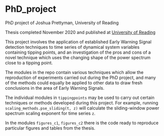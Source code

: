 # PhD_project
PhD project of Joshua Prettyman, University of Reading

Thesis completed November 2020 and published at 
[University of Reading](http://centaur.reading.ac.uk/98364/1/23022044_Prettyman_Thesis_Joshua%20Prettyman.pdf)

This project involves the application of established Early Warning Signal detection techniques
to time series of dynamical system variables containing tipping points, and an investigation of 
the pros and cons of a novel technique which uses the changing shape of the power spectrum close 
to a tipping point. 

The modules in the repo contain various techniques which allow the reproduction of experiments 
carried out during the PhD project, and many of the methods could equally be applied to other
data to draw fresh conclusions in the area of Early Warning Signals.

The individual modules in ``tippingpoints`` may be used to carry out certain techniques or methods developed during this project. 
For example, running ``scaling_methods.pse_sliding(t, z)`` will calculate the sliding-window power spectrum scaling exponent for time series ``z``.

In the modules ``figures_c1``, ``figures_c2`` there is the code ready to reproduce particular figures and tables from the thesis.
